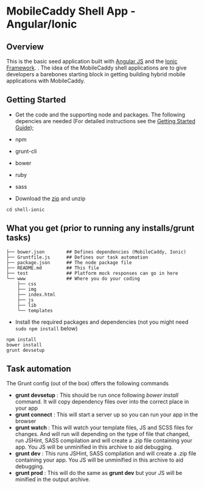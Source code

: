 # MobileCaddy Shell App - Angular/Ionic

## Overview

This is the basic seed application built with [Angular JS](https://angularjs.org/) and the [Ionic Framework](http://ionicframework.com). . The idea of the MobileCaddy shell applications are to give developers a barebones starting block in getting building hybrid mobile applications with MobileCaddy.

## Getting Started

* Get the code and the supporting node and packages. The following depencies are needed (For detailed instructions see the [Getting Started Guide](http://developer.mobilecaddy.net/docs));
 * npm
 * grunt-cli
 * bower
 * ruby
 * sass


* Download the [zip](https://github.com/MobileCaddy/shell-ionic/archive/master.zip) and unzip

```
cd shell-ionic
```

## What you get (prior to running any installs/grunt tasks)

```
├── bower.json        ## Defines dependencies (MobileCaddy, Ionic)
├── Gruntfile.js      ## Defines our task automation
├── package.json      ## The node package file
├── README.md         ## This file
├── test              ## Platform mock responses can go in here
└── www               ## Where you do your coding
    ├── css
    ├── img
    ├── index.html
    ├── js
    ├── lib
    └── templates
```

* Install the required packages and dependencies (not you might need `sudo npm install` below)

```
npm install
bower install
grunt devsetup
```


## Task automation

The Grunt config (out of the box) offers the following commands

* **grunt devsetup** : This should be run once following _bower install_ command. It will copy dependency files over into the correct place in your app
* **grunt connect** : This will start a server up so you can run your app in the browser
* **grunt watch** : This will watch your template files, JS and SCSS files for changes. And will run will depending on the type of file that changed, run JSHint, SASS compilation and will create a .zip file containing your app. You JS will be unminified in this archive to aid debugging.
* **grunt dev** : This runs JSHint, SASS compilation and will create a .zip file containing your app. You JS will be unminified in this archive to aid debugging.
* **grunt prod** : This will do the same as **grunt dev** but your JS will be minified in the output archive.